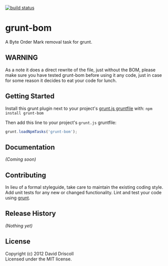 [![build status](https://secure.travis-ci.org/david-driscoll/grunt-bom.png)](http://travis-ci.org/david-driscoll/grunt-bom)
# grunt-bom

A Byte Order Mark removal task for grunt.

## WARNING
As a note it does a direct rewrite of the file, just without the BOM, please make sure you have tested grunt-bom before using it any code, just in case for some reason it decides to eat your code for lunch.

## Getting Started
Install this grunt plugin next to your project's [grunt.js gruntfile][getting_started] with: `npm install grunt-bom`

Then add this line to your project's `grunt.js` gruntfile:

```javascript
grunt.loadNpmTasks('grunt-bom');
```

[grunt]: https://github.com/cowboy/grunt
[getting_started]: https://github.com/cowboy/grunt/blob/master/docs/getting_started.md

## Documentation
_(Coming soon)_

## Contributing
In lieu of a formal styleguide, take care to maintain the existing coding style. Add unit tests for any new or changed functionality. Lint and test your code using [grunt][grunt].

## Release History
_(Nothing yet)_

## License
Copyright (c) 2012 David Driscoll  
Licensed under the MIT license.
